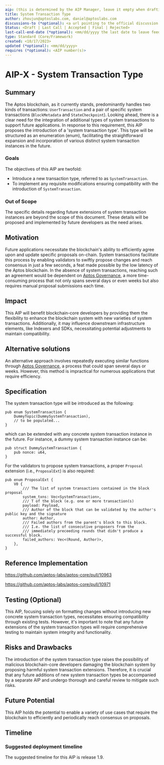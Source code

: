 ```yaml
---
aip: (this is determined by the AIP Manager, leave it empty when drafting)
title: System Transaction Type
author: zhoujun@aptoslabs.com, daniel@aptoslabs.com
discussions-to (*optional): <a url pointing to the official discussion thread>
Status: <Draft | Last Call | Accepted | Final | Rejected>
last-call-end-date (*optional): <mm/dd/yyyy the last date to leave feedbacks and reviews>
type: Standard (Core/Framework)
created: <10/17/2023>
updated (*optional): <mm/dd/yyyy>
requires (*optional): <AIP number(s)>
---
```


# AIP-X - System Transaction Type

## Summary

The Aptos blockchain, as it currently stands, predominantly handles two kinds of transactions: `UserTransaction` and a pair of specific system transactions (`BlockMetadata` and `StateCheckpoint`). Looking ahead, there is a clear need for the integration of additional types of system transactions to support future applications. In response to this requirement, this AIP proposes the introduction of a 'system transaction type'. This type will be structured as an enumeration (enum), facilitating the straightforward expansion and incorporation of various distinct system transaction instances in the future.

### Goals

The objectives of this AIP are twofold:
- Introduce a new transaction type, referred to as `SystemTransaction`.
- To implement any requisite modifications ensuring compatibility with the introduction of `SystemTransaction`.

### Out of Scope

The specific details regarding future extensions of system transaction instances are beyond the scope of this document. These details will be proposed and implemented by future developers as the need arises.

## Motivation

Future applications necessitate the blockchain's ability to efficiently agree upon and update specific proposals on-chain. System transactions facilitate this process by enabling validators to swiftly propose changes and reach consensus in just a few seconds, a feat made possible by the low latency of the Aptos blockchain. In the absence of system transactions, reaching such an agreement would be dependent on [Aptos Governance](https://aptos.dev/concepts/governance/), a more time-consuming process that not only spans several days or even weeks but also requires manual proposal submissions each time.


## Impact

This AIP will benefit blockchain-core developers by providing them the flexibility to enhance the blockchain system with new varieties of system transactions. Additionally, it may influence downstream infrastructure elements, like Indexers and SDKs, necessitating potential adjustments to maintain compatibility.

## Alternative solutions

An alternative approach involves repeatedly executing similar functions through [Aptos Governance](https://aptos.dev/concepts/governance/), a process that could span several days or weeks. However, this method is impractical for numerous applications that require efficiency.

## Specification

The system transaction type will be introduced as the following:
```
pub enum SystemTransaction {
    DummyTopic(DummySystemTransaction),
    // to be populated...
}
```
which can be extended with any concrete system transaction instance in the future. 
For instance, a dummy system transaction instance can be:
```
pub struct DummySystemTransaction {
    pub nonce: u64,
}
```
For the validators to propose system transactions, a proper `Proposal` extension (i.e., `ProposalExt`) is also required:
```
pub enum ProposalExt {
    V0 {
        /// The list of system transactions contained in the block proposal
        system_txns: Vec<SystemTransaction>,
        /// T of the block (e.g. one or more transaction(s)
        payload: Payload,
        /// Author of the block that can be validated by the author's public key and the signature
        author: Author,
        /// Failed authors from the parent's block to this block.
        /// I.e. the list of consecutive proposers from the
        /// immediately preceeding rounds that didn't produce a successful block.
        failed_authors: Vec<(Round, Author)>,
    },
}
```

## Reference Implementation

https://github.com/aptos-labs/aptos-core/pull/10963

https://github.com/aptos-labs/aptos-core/pull/10971

## Testing (Optional)

This AIP, focusing solely on formatting changes without introducing new concrete system transaction types, necessitates ensuring compatibility through existing tests. However, it's important to note that any future extensions of the system transaction types will require comprehensive testing to maintain system integrity and functionality.

## Risks and Drawbacks

The introduction of the system transaction type raises the possibility of malicious blockchain-core developers damaging the blockchain system by proposing harmful system transaction extensions. Therefore, it is crucial that any future additions of new system transaction types be accompanied by a separate AIP and undergo thorough and careful review to mitigate such risks.


## Future Potential

This AIP holds the potential to enable a variety of use cases that require the blockchain to efficiently and periodically reach consensus on proposals.

## Timeline

### Suggested deployment timeline

The suggested timeline for this AIP is release 1.9.
